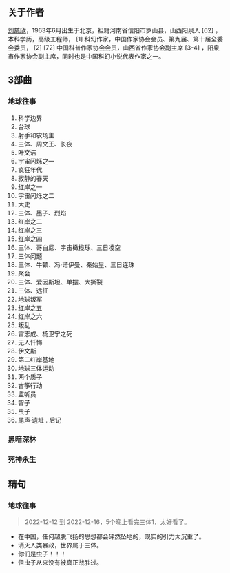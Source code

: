 ## 关于作者
[刘慈欣](https://baike.baidu.com/item/%E5%88%98%E6%85%88%E6%AC%A3/142084?fromModule=lemma_inlink)，1963年6月出生于北京，祖籍河南省信阳市罗山县，山西阳泉人 [62]  ，本科学历，高级工程师， [1]  科幻作家，中国作家协会会员、第九届、第十届全委会委员， [2]  [72]  中国科普作家协会会员，山西省作家协会副主席 [3-4]  ，阳泉市作家协会副主席，同时也是中国科幻小说代表作家之一。

## 3部曲
### 地球往事
1. 科学边界
2. 台球
3. 射手和农场主
4. 三体、周文王、长夜
5. 叶文洁
6. 宇宙闪烁之一
7. 疯狂年代
8. 寂静的春天
9.  红岸之一
10. 宇宙闪烁之二
11. 大史
12. 三体、墨子、烈焰
13. 红岸之二
14. 红岸之三
15. 红岸之四
16. 三体、哥白尼、宇宙橄榄球、三日凌空
17. 三体问题
18. 三体、牛顿、冯·诺伊曼、秦始皇、三日连珠
19. 聚会
20. 三体、爱因斯坦、单摆、大撕裂
21. 三体、远征
22. 地球叛军
23. 红岸之五
24. 红岸之六
25. 叛乱
26. 雷志成、杨卫宁之死
27. 无人忏悔
28. 伊文斯
29. 第二红岸基地
30. 地球三体运动
31. 两个质子
32. 古筝行动
33. 监听员
34. 智子
35. 虫子
36. 尾声·遗址
. 后记

### 黑暗深林


### 死神永生

## 精句
### 地球往事
> 2022-12-12 到 2022-12-16，5个晚上看完三体1，太好看了。
* 在中国，任何超脱飞扬的思想都会砰然坠地的，现实的引力太沉重了。
* 消灭人类暴政，世界属于三体。
* 你们是虫子！！！
* 但虫子从来没有被真正战胜过。